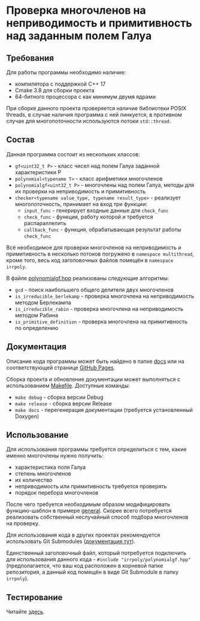 # Проверка многочленов на неприводимость и примитивность над заданным полем Галуа

## Требования
Для работы программы необходимо наличие:
- компилятора с поддержкой C++ 17
- Cmake 3.8 для сборки проекта
- 64-битного процессора с как минимум двумя ядрами

При сборке данного проекта проверяется наличие библиотеки POSIX threads, в случае наличия
программа с ней линкуется, в противном случае для многопоточности используются потоки `std::thread`.

## Состав
Данная программа состоит из нескольких классов:
- `gf<uint32_t P>` - класс чисел над полем Галуа заданной характеристики P
- `polynomial<typename T>` - класс арифметики многочленов
- `polynomialgf<uint32_t P>` - многочлены над полем Галуа, методы для их проверки на
неприводимость и примитивность
- `checker<typename value_type, typename result_type>` - реализует многопоточность,
принимает на вход три функции:
  - `input_func` - генерирует входные данные для `check_func`
  - `check_func` - функция, работу которой и требуется распараллелить
  - `callback_func` - функция, обрабатывающая результат работы `check_func`
  
Всё необходимое для проверки многочленов на неприводимость и примитивность в несколько потоков
погружено в `namespace multithread`, кроме того, весь код заголовочных файлов помещён в
`namespace irrpoly`.

В файле [polynomialgf.hpp](polynomialgf.hpp) реализованы следующие алгоритмы:
- `gcd` - поиск наибольшего общего делителя двух многочленов
- `is_irreducible_berlekamp` - проверка многочлена на неприводимость методом Берлекампа
- `is_irreducible_rabin` - проверка многочлена на неприводимость методом Рабина
- `is_primitive_definition` - проверка многочлена на примитивность по определению

## Документация
Описание кода программы может быть найдено в папке [docs](docs) или на соответствующей странице
[GitHub Pages](https://irreducible-polynoms.github.io/irrpoly/html/).

Сборка проекта и обновление документации может выполняться с использованием [Makefile](tools/Makefile).
Доступные команды:
- `make debug` - сборка версии Debug
- `make release` - сборка версии Release
- `make docs` - перегенерация документации (требуется установленный Doxygen)

## Использование
Для использования программы требуется определиться с тем, какие именно многочлены нужно получить:
- характеристика поля Галуа
- степень многочленов
- их количество
- неприводимость или примитивность требуется проверять
- порядок перебора многочленов

После чего требуется необходимым образом модифицировать функцию-шаблон в примере
[general](examples/general/main.cpp). Скорее всего потребуется реализовать собственный
неслучайный способ подбора многочленов на проверку.

Для использования кода в других проектах рекомендуется использовать Git Submodules
([документация тут](https://git-scm.com/book/en/v2/Git-Tools-Submodules)).

Единственный заголовочный файл, который потребуется подключить для использования данного кода - 
`#include "irrpoly/polynomialgf.hpp"` (предполагается, что ваш код расположен в корневой папке
репозитория, а данный код помещён в виде Git Submodule в папку `irrpoly`).

## Тестирование
Читайте [здесь](tests/wolfram/README.md).
